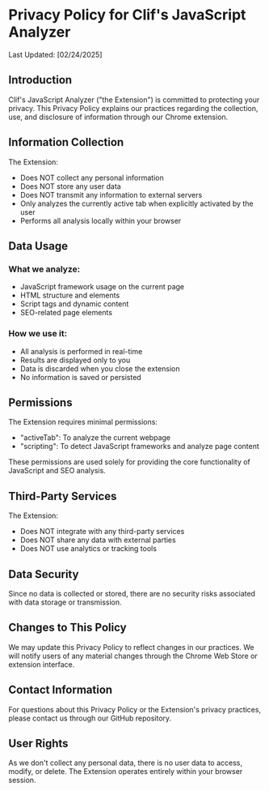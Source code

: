 # Privacy Policy for Clif's JavaScript Analyzer

Last Updated: [02/24/2025]

## Introduction
Clif's JavaScript Analyzer ("the Extension") is committed to protecting your privacy. This Privacy Policy explains our practices regarding the collection, use, and disclosure of information through our Chrome extension.

## Information Collection
The Extension:
- Does NOT collect any personal information
- Does NOT store any user data
- Does NOT transmit any information to external servers
- Only analyzes the currently active tab when explicitly activated by the user
- Performs all analysis locally within your browser

## Data Usage
### What we analyze:
- JavaScript framework usage on the current page
- HTML structure and elements
- Script tags and dynamic content
- SEO-related page elements

### How we use it:
- All analysis is performed in real-time
- Results are displayed only to you
- Data is discarded when you close the extension
- No information is saved or persisted

## Permissions
The Extension requires minimal permissions:
- "activeTab": To analyze the current webpage
- "scripting": To detect JavaScript frameworks and analyze page content

These permissions are used solely for providing the core functionality of JavaScript and SEO analysis.

## Third-Party Services
The Extension:
- Does NOT integrate with any third-party services
- Does NOT share any data with external parties
- Does NOT use analytics or tracking tools

## Data Security
Since no data is collected or stored, there are no security risks associated with data storage or transmission.

## Changes to This Policy
We may update this Privacy Policy to reflect changes in our practices. We will notify users of any material changes through the Chrome Web Store or extension interface.

## Contact Information
For questions about this Privacy Policy or the Extension's privacy practices, please contact us through our GitHub repository.

## User Rights
As we don't collect any personal data, there is no user data to access, modify, or delete. The Extension operates entirely within your browser session. 
